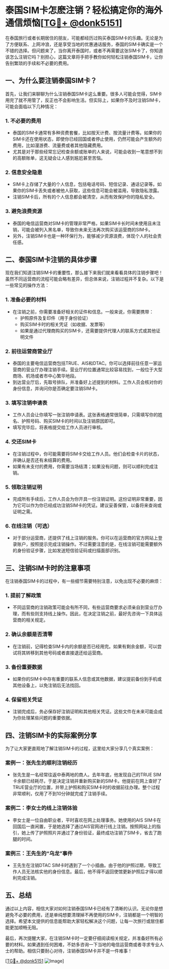 # 泰国SIM卡怎麽注销？轻松搞定你的海外通信烦恼[[TG💪+ @donk5151](https://t.me/s/donk5151)]

在泰国旅行或者长期居住的朋友，可能都经历过购买泰国SIM卡的乐趣。无论是为了方便联系、上网冲浪，还是享受当地的优惠通话服务，泰国的SIM卡确实是一个不错的选择。但问题来了，当你离开泰国时，或者不再需要这张SIM卡了，你知道该怎么注销它吗？别担心，这篇文章将手把手教你如何轻松注销泰国SIM卡，让你告别繁琐的手续和不必要的费用。

## 一、为什么要注销泰国SIM卡？

首先，让我们来聊聊为什么注销泰国SIM卡这么重要。很多人可能会觉得，SIM卡用完了就不用管了，反正也不会影响生活。但实际上，如果你不及时注销SIM卡，可能会面临以下几种情况：

### 1. **不必要的费用**
   - 泰国的SIM卡通常有多种资费套餐，比如按天计费、按流量计费等。如果你的SIM卡还在使用状态，即使你已经回国或者停止使用，仍然可能会产生额外的费用，比如漫游费、流量费或者其他隐藏费用。
   - 尤其是对于那些经常忘记检查余额或账单的人来说，可能会收到一笔意想不到的高额账单，这无疑会让人感到尴尬甚至苦恼。

### 2. **信息安全隐患**
   - SIM卡上存储了大量的个人信息，包括电话号码、短信记录、通话记录等。如果你的SIM卡丢失或者被他人获取，这些信息可能会被滥用，导致隐私泄露。
   - 注销SIM卡后，所有的个人信息都会被清空，从而有效保护你的隐私安全。

### 3. **避免浪费资源**
   - 泰国的电信运营商对SIM卡的管理非常严格，如果SIM卡长时间未使用且未注销，可能会被列入黑名单，导致你未来无法再次购买该运营商的SIM卡。
   - 另外，注销SIM卡也是一种环保行为，能够减少资源浪费，体现个人的社会责任感。

## 二、泰国SIM卡注销的具体步骤

现在我们知道注销SIM卡的重要性，那么接下来我们就来看看具体的注销步骤吧！虽然不同运营商的流程可能会略有差异，但总体来说，注销过程并不复杂。以下是一些常见的操作方法：

### 1. **准备必要的材料**
   - 在注销之前，你需要准备好相关的证件和信息。一般来说，你需要携带：
     - 护照原件及复印件（用于身份验证）
     - 购买SIM卡时的相关凭证（如收据、发票等）
     - 如果是通过代理商购买的SIM卡，还需要提供代理人的联系方式或其他证明文件

### 2. **前往运营商营业厅**
   - 泰国的主要电信运营商包括TRUE、AIS和DTAC。你可以选择前往任意一家运营商的营业厅办理注销手续。营业厅的位置通常比较容易找到，一般位于大型商场、机场或者市中心繁华地段。
   - 到达营业厅后，先取号排队，并准备好上述提到的材料。工作人员会核对你的身份信息，并询问你是否确定要注销SIM卡。

### 3. **填写注销申请表**
   - 工作人员会让你填写一张注销申请表。这张表格通常很简单，只需填写你的姓名、护照号码、购买SIM卡的时间以及注销原因即可。
   - 填写完毕后，将表格提交给工作人员进行审核。

### 4. **交还SIM卡**
   - 在注销过程中，你可能需要将SIM卡交给工作人员。他们会检查卡片的状态，并确认是否还有未结算的费用。
   - 如果有未支付的费用，你需要当场结清；如果没有问题，则可以顺利完成注销。

### 5. **领取注销证明**
   - 完成所有手续后，工作人员会为你开具一份注销证明。这份证明非常重要，因为它可以作为你已经成功注销SIM卡的凭证。建议妥善保管，以备将来查询或证明之需。

### 6. **在线注销（可选）**
   - 对于部分运营商，还提供了线上注销的服务。你可以在运营商的官方网站上登录账户，按照提示完成注销操作。不过需要注意的是，在线注销可能需要额外的身份验证步骤，比如发送短信验证码或扫描面部识别。

## 三、注销SIM卡时的注意事项

在注销泰国SIM卡的过程中，有一些细节需要特别注意，以免出现不必要的麻烦：

### 1. **提前了解政策**
   - 不同运营商的注销政策可能会有所不同，有些运营商要求必须亲自到营业厅办理，而有些则支持线上操作。因此，在决定注销之前，最好先咨询一下具体运营商的相关规定。

### 2. **确认余额是否清零**
   - 在注销前，记得检查SIM卡内的余额是否已经用完。如果有剩余金额，可以尝试将其转移到其他号码或者直接退还给运营商。

### 3. **备份重要数据**
   - 如果你的SIM卡中存有重要的联系人信息或其他数据，建议提前备份到手机或其他设备上，以免注销后无法找回。

### 4. **保留相关凭证**
   - 注销完成后，务必保存好注销证明和其他相关凭证。这些文件在未来可能会成为你处理某些问题的重要依据。

## 四、注销SIM卡的实际案例分享

为了让大家更直观地了解注销SIM卡的过程，这里给大家分享几个真实案例：

### 案例一：张先生的顺利注销经历
   - 张先生是一名经常往返中泰两地的商人。去年年底，他发现自己的TRUE SIM卡余额已经耗尽，于是决定注销并重新购买新的SIM卡。他提前在网上查好了TRUE营业厅的位置，并带上护照和购买SIM卡时的收据前往办理。整个过程非常顺利，仅用了不到10分钟就完成了注销手续。

### 案例二：李女士的线上注销体验
   - 李女士是一位自由职业者，平时喜欢在网上处理事务。她使用的AIS SIM卡在回国后一直闲置，于是她选择了通过AIS官网进行线上注销。按照网站上的指引，她上传了护照照片并通过了身份验证，最终成功注销了SIM卡，省去了跑腿的时间。

### 案例三：王先生的“乌龙”事件
   - 王先生在注销DTAC SIM卡时遇到了一个小插曲。由于他的护照过期，导致工作人员无法核实他的身份信息。最后，他不得不返回使馆更新护照后才得以顺利完成注销。

## 五、总结

通过以上内容，相信大家对如何注销泰国SIM卡已经有了清晰的认识。无论你是想避免不必要的费用，还是单纯想要清理掉不再使用的SIM卡，注销都是一个明智的选择。希望本文提供的信息能帮助大家轻松解决这个问题，让每一次旅行或居住都能更加顺畅无阻。

最后，再次提醒大家，在注销SIM卡时一定要仔细阅读相关规定，并准备好所有必要的材料。如果遇到任何困难，不妨多咨询一下当地的电信运营商或者寻求专业人士的帮助。相信只要耐心对待，注销泰国SIM卡并不是一件难事！

[[TG💪+ @donk5151](https://t.me/s/donk5151) ![Image](https://i.postimg.cc/rwNCRYN7/Snipaste-2025-04-30-17-27-05.png)]